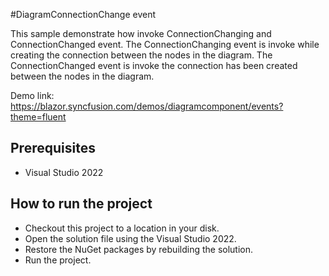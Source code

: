 #DiagramConnectionChange event

This sample demonstrate how invoke ConnectionChanging and ConnectionChanged event. The ConnectionChanging event is invoke while creating the connection between the nodes in the diagram. The ConnectionChanged event is invoke the connection has been created between the nodes in the diagram.

Demo link:
https://blazor.syncfusion.com/demos/diagramcomponent/events?theme=fluent

## Prerequisites

* Visual Studio 2022

## How to run the project

* Checkout this project to a location in your disk.
* Open the solution file using the Visual Studio 2022.
* Restore the NuGet packages by rebuilding the solution.
* Run the project.
